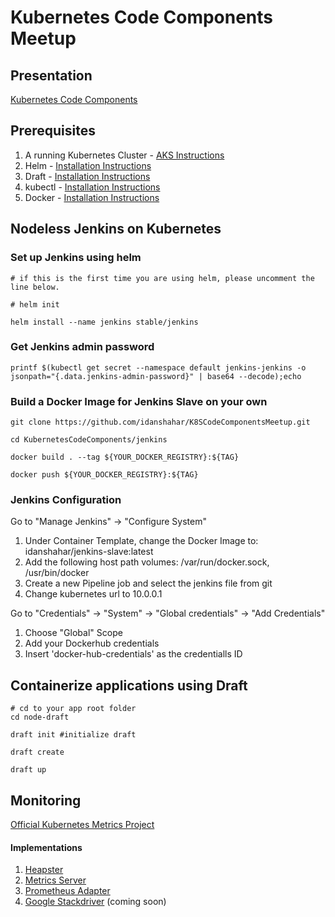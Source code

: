 Kubernetes Code Components Meetup
=================================
Presentation
------------
[Kubernetes Code Components](https://ptdrv.linkedin.com/dif0yfi)

Prerequisites
------------
1. A running Kubernetes Cluster - [AKS Instructions](https://docs.microsoft.com/en-us/azure/aks/tutorial-kubernetes-deploy-cluster)
2. Helm - [Installation Instructions](https://github.com/kubernetes/helm/blob/master/docs/install.md)
3. Draft - [Installation Instructions](https://github.com/Azure/draft/blob/master/docs/install.md)
4. kubectl - [Installation Instructions](https://kubernetes.io/docs/tasks/tools/install-kubectl/)
5. Docker - [Installation Instructions](https://docs.docker.com/install/)



Nodeless Jenkins on Kubernetes
------------------------------
### Set up Jenkins using helm

```
# if this is the first time you are using helm, please uncomment the line below.

# helm init

helm install --name jenkins stable/jenkins
```
### Get Jenkins admin password
```
printf $(kubectl get secret --namespace default jenkins-jenkins -o jsonpath="{.data.jenkins-admin-password}" | base64 --decode);echo
```
### Build a Docker Image for Jenkins Slave on your own
```
git clone https://github.com/idanshahar/K8SCodeComponentsMeetup.git

cd KubernetesCodeComponents/jenkins

docker build . --tag ${YOUR_DOCKER_REGISTRY}:${TAG}

docker push ${YOUR_DOCKER_REGISTRY}:${TAG}
```

### Jenkins Configuration
Go to "Manage Jenkins" -> "Configure System"

1. Under Container Template, change the Docker Image to: idanshahar/jenkins-slave:latest
2. Add the following host path volumes: /var/run/docker.sock, /usr/bin/docker 
3. Create a new Pipeline job and select the jenkins file from git
4. Change kubernetes url to 10.0.0.1

Go to "Credentials" -> "System" -> "Global credentials" -> "Add Credentials"

1. Choose "Global" Scope
2. Add your Dockerhub credentials
3. Insert 'docker-hub-credentials' as the credentialls ID 

Containerize applications using Draft
-------------------------------------
```
# cd to your app root folder
cd node-draft

draft init #initialize draft

draft create 

draft up
```

Monitoring
----------
[Official Kubernetes Metrics Project](https://github.com/kubernetes/metrics)

#### Implementations
1. [Heapster](https://github.com/kubernetes/heapster)
2. [Metrics Server](https://github.com/kubernetes-incubator/metrics-server)
3. [Prometheus Adapter](https://github.com/directxman12/k8s-prometheus-adapter)
4. [Google Stackdriver](https://github.com/GoogleCloudPlatform/k8s-stackdriver) (coming soon)


